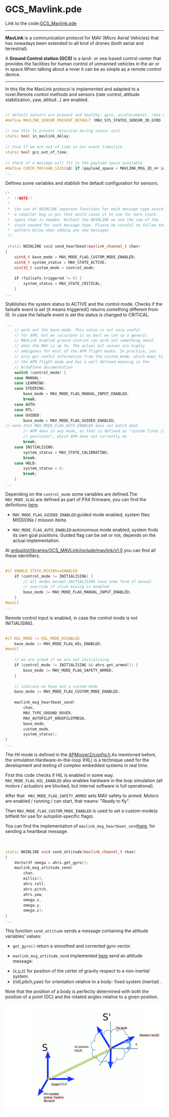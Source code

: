 # GCS_Mavlink.pde

Link to the code:[GCS_Mavlink.pde](https://github.com/BeaglePilot/ardupilot/blob/master/APMrover2/GCS_Mavlink.pde)

---

**MavLink** is a communication protocol for MAV (Micro Aerial Vehicles) that has nowadays been extended to all kind of drones (both aerial and terrestrial).

A **Ground Control station (GCS)** is a land- or sea-based control center that provides the facilities for human control of unmanned vehicles in the air or in space.When talking about a rover it can be as simple as a remote control device.

---

In this file the MavLink protocol is implemented and adapted to a rover.Remote control methods and sensors (rate control, attitude stabilization, yaw, altitud...) are enabled.

```cpp

// default sensors are present and healthy: gyro, accelerometer, rate_control, attitude_stabilization, yaw_position, altitude control, x/y position control, motor_control
#define MAVLINK_SENSOR_PRESENT_DEFAULT (MAV_SYS_STATUS_SENSOR_3D_GYRO | MAV_SYS_STATUS_SENSOR_3D_ACCEL | MAV_SYS_STATUS_SENSOR_ANGULAR_RATE_CONTROL | MAV_SYS_STATUS_SENSOR_ATTITUDE_STABILIZATION | MAV_SYS_STATUS_SENSOR_YAW_POSITION | MAV_SYS_STATUS_SENSOR_XY_POSITION_CONTROL | MAV_SYS_STATUS_SENSOR_MOTOR_OUTPUTS | MAV_SYS_STATUS_AHRS)

// use this to prevent recursion during sensor init
static bool in_mavlink_delay;

// true if we are out of time in our event timeslice
static bool	gcs_out_of_time;

// check if a message will fit in the payload space available
#define CHECK_PAYLOAD_SIZE(id) if (payload_space < MAVLINK_MSG_ID_## id ##_LEN) return false
...
```
Defines some variables and stablish the default configuration for sensors.

```cpp
/*
 *  !!NOTE!!
 *
 *  the use of NOINLINE separate functions for each message type avoids
 *  a compiler bug in gcc that would cause it to use far more stack
 *  space than is needed. Without the NOINLINE we use the sum of the
 *  stack needed for each message type. Please be careful to follow the
 *  pattern below when adding any new messages
 */

 static NOINLINE void send_heartbeat(mavlink_channel_t chan)
{
    uint8_t base_mode = MAV_MODE_FLAG_CUSTOM_MODE_ENABLED;
    uint8_t system_status = MAV_STATE_ACTIVE;
    uint32_t custom_mode = control_mode;

    if (failsafe.triggered != 0) {
        system_status = MAV_STATE_CRITICAL;
    }
...
```
Stablishes the system status to ACTIVE and the control mode. Checks if the failsafe event is set (it means triggered() returns something different from 0). In case the failsafe event is set the status is changed to CRITICAL.

```cpp
...
    // work out the base_mode. This value is not very useful
    // for APM, but we calculate it as best we can so a generic
    // MAVLink enabled ground station can work out something about
    // what the MAV is up to. The actual bit values are highly
    // ambiguous for most of the APM flight modes. In practice, you
    // only get useful information from the custom_mode, which maps to
    // the APM flight mode and has a well defined meaning in the
    // ArduPlane documentation
    switch (control_mode) {
    case MANUAL:
    case LEARNING:
    case STEERING:
        base_mode = MAV_MODE_FLAG_MANUAL_INPUT_ENABLED;
        break;
    case AUTO:
    case RTL:
    case GUIDED:
        base_mode = MAV_MODE_FLAG_GUIDED_ENABLED;
// note that MAV_MODE_FLAG_AUTO_ENABLED does not match what
        // APM does in any mode, as that is defined as "system finds its own goal
        // positions", which APM does not currently do
        break;
    case INITIALISING:
        system_status = MAV_STATE_CALIBRATING;
        break;
    case HOLD:
        system_status = 0;
        break;
    }
...
```
Depending on the `control_mode` some variables are defined.The `MAV_MODE_GLAG` are defined as part of PX4 firmware, you can find the definitions [here](https://github.com/PX4/Firmware/blob/master/src/modules/commander/commander.cpp#L137).

- `MAV_MODE_FLAG_GUIDED_ENABLED`:guided mode enabled, system flies MISSIONs / mission items


- `MAV_MODE_FLAG_AUTO_ENABLED`:autonomous mode enabled, system finds its own goal positions. Guided flag can be set or not, depends on the actual implementation.

At [ardupilot/libraries/GCS_MAVLink/include/mavlink/v1.0](https://github.com/diydrones/ardupilot/tree/master/libraries/GCS_MAVLink/include/mavlink/v1.0) you can find all these identifiers.

```cpp

#if ENABLE_STICK_MIXING==ENABLED
    if (control_mode != INITIALISING) {
        // all modes except INITIALISING have some form of manual
        // override if stick mixing is enabled
        base_mode |= MAV_MODE_FLAG_MANUAL_INPUT_ENABLED;
    }
#endif
...
```
 Remote control input is enabled, in case the control mode is not INITIALISING.

```cpp

#if HIL_MODE != HIL_MODE_DISABLED
    base_mode |= MAV_MODE_FLAG_HIL_ENABLED;
#endif

    // we are armed if we are not initialising
    if (control_mode != INITIALISING && ahrs.get_armed()) {
        base_mode |= MAV_MODE_FLAG_SAFETY_ARMED;
    }

    // indicate we have set a custom mode
    base_mode |= MAV_MODE_FLAG_CUSTOM_MODE_ENABLED;

    mavlink_msg_heartbeat_send(
        chan,
        MAV_TYPE_GROUND_ROVER,
        MAV_AUTOPILOT_ARDUPILOTMEGA,
        base_mode,
        custom_mode,
        system_status);
}
...
```
The Hil mode is defined in the [APMrover2/config.h](https://github.com/diydrones/ardupilot/blob/master/APMrover2/config.h#L63).As mentioned before, the simulation Hardware-in-the-loop (HIL) is a technique used for the development and testing of complex embedded systems in real time.

First this code checks if HIL is enabled in some way.
` MAV_MODE_FLAG_HIL_ENABLED` also enables hardware in the loop simulation (all motors / actuators are blocked, but internal software is full operational).

After that ` MAV_MODE_FLAG_SAFETY_ARMED` sets MAV safety to armed. Motors are enabled / running / can start, that means: "Ready to fly".

Then `MAV_MODE_FLAG_CUSTOM_MODE_ENABLED` is used to set a custom mode(a bitfield for use for autopilot-specific flags).

You can find the implementation of `mavlink_msg_heartbeat_send`[here](https://github.com/diydrones/ardupilot/blob/master/libraries/GCS_MAVLink/include/mavlink/v1.0/common/mavlink_msg_heartbeat.h#L168), for sending a heartbeat message.


```cpp


static NOINLINE void send_attitude(mavlink_channel_t chan)
{
    Vector3f omega = ahrs.get_gyro();
    mavlink_msg_attitude_send(
        chan,
        millis(),
        ahrs.roll,
        ahrs.pitch,
        ahrs.yaw,
        omega.x,
        omega.y,
        omega.z);
}
...
```
This function `send_attitude` sends a message containing the attitude variables' values:

- `get_gyro()` return a smoothed and corrected gyro vector.


- `mavlink_msg_attitude_send` implemented [here](https://github.com/diydrones/ardupilot/blob/master/libraries/GCS_MAVLink/include/mavlink/v1.0/common/mavlink_msg_attitude.h#L180) send an attitude message:
 +  (x,y,z) for position of the certer of gravity respect to a non-inertial system.
 + (roll,pitch,yaw) for orientation relative to a body- fixed system (inertial) .

Note that the position of a body is perfectly determined with both the position of a point (GC) and the rotated angles relative to a given position.

![ref_frame](./ref_frames.jpg)
